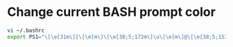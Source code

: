 # Change current BASH prompt color
```sh
vi ~/.bashrc
export PS1="\[\e[31m\][\[\e[m\]\[\e[38;5;172m\]\u\[\e[m\]@\[\e[38;5;153m\]\h\[\e[m\] \[\e[38;5;214m\]\W\[\e[m\]\[\e[31m\]]\[\e[m\]\\$ "
```
